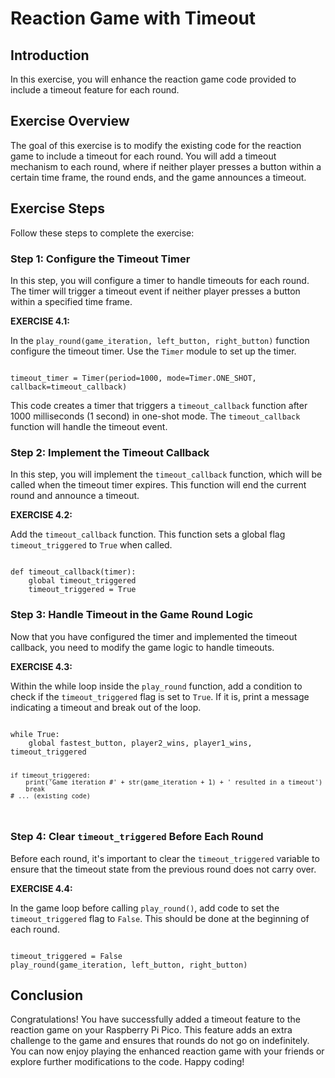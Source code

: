 # Reaction Game with Timeout

## Introduction
In this exercise, you will enhance the reaction game code provided to include a timeout feature for each round.

## Exercise Overview
The goal of this exercise is to modify the existing code for the reaction game to include a timeout for each round. 
You will add a timeout mechanism to each round, where if neither player presses a button within a certain time frame, the round ends, and the game announces a timeout.

## Exercise Steps
Follow these steps to complete the exercise:

### Step 1: Configure the Timeout Timer
In this step, you will configure a timer to handle timeouts for each round. The timer will trigger a timeout event if neither player presses a button within a specified time frame.

**EXERCISE 4.1:**

In the `play_round(game_iteration, left_button, right_button)` function configure the timeout timer. Use the `Timer` module to set up the timer.

<code>
timeout_timer = Timer(period=1000, mode=Timer.ONE_SHOT, callback=timeout_callback)
</code>

This code creates a timer that triggers a `timeout_callback` function after 1000 milliseconds (1 second) in one-shot mode. The `timeout_callback` function will handle the timeout event.

### Step 2: Implement the Timeout Callback
In this step, you will implement the `timeout_callback` function, which will be called when the timeout timer expires. This function will end the current round and announce a timeout.

**EXERCISE 4.2:**

Add the `timeout_callback` function. This function sets a global flag `timeout_triggered` to `True` when called.


<code>
def timeout_callback(timer):
    global timeout_triggered
    timeout_triggered = True
</code>


### Step 3: Handle Timeout in the Game Round Logic
Now that you have configured the timer and implemented the timeout callback, you need to modify the game logic to handle timeouts.

**EXERCISE 4.3:**

Within the while loop inside the `play_round` function, add a condition to check if the `timeout_triggered` flag is set to `True`. If it is, print a message indicating a timeout and break out of the loop.

<code>
while True:
    global fastest_button, player2_wins, player1_wins, timeout_triggered
    
    if timeout_triggered:
        print('Game iteration #' + str(game_iteration + 1) + ' resulted in a timeout')
        break
    # ... (existing code)
</code>

### Step 4: Clear `timeout_triggered` Before Each Round
Before each round, it's important to clear the `timeout_triggered` variable to ensure that the timeout state from the previous round does not carry over.

**EXERCISE 4.4:**

In the game loop before calling `play_round()`, add code to set the `timeout_triggered` flag to `False`. This should be done at the beginning of each round.

<code>
timeout_triggered = False
play_round(game_iteration, left_button, right_button)
</code>


## Conclusion
Congratulations! You have successfully added a timeout feature to the reaction game on your Raspberry Pi Pico. This feature adds an extra challenge to the game and ensures that rounds do not go on indefinitely. You can now enjoy playing the enhanced reaction game with your friends or explore further modifications to the code. Happy coding!
